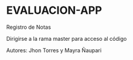 # EVALUACION-APP
Registro de Notas


Dirigirse a la rama master para acceso al código

Autores: Jhon Torres y Mayra Ñaupari
